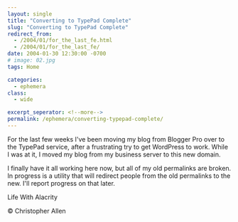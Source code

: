 ```yaml
---
layout: single
title: "Converting to TypePad Complete"
slug: "Converting to TypePad Complete"
redirect_from:
  - /2004/01/for_the_last_fe.html
  - /2004/01/for_the_last_fe/
date: 2004-01-30 12:30:00 -0700
# image: 02.jpg
tags: Home

categories:
  - ephemera
class:
  - wide

excerpt_seperator: <!--more-->
permalink: /ephemera/converting-typepad-complete/
---
```


For the last few weeks I've been moving my blog from Blogger Pro over to the TypePad service, after a frustrating try to get WordPress to work. While I was at it, I moved my blog from my business server to this new domain.

I finally have it all working here now, but all of my old permalinks are broken. In progress is a utility that will redirect people from the old permalinks to the new. I'll report progress on that later.  

Life With Alacrity

© Christopher Allen